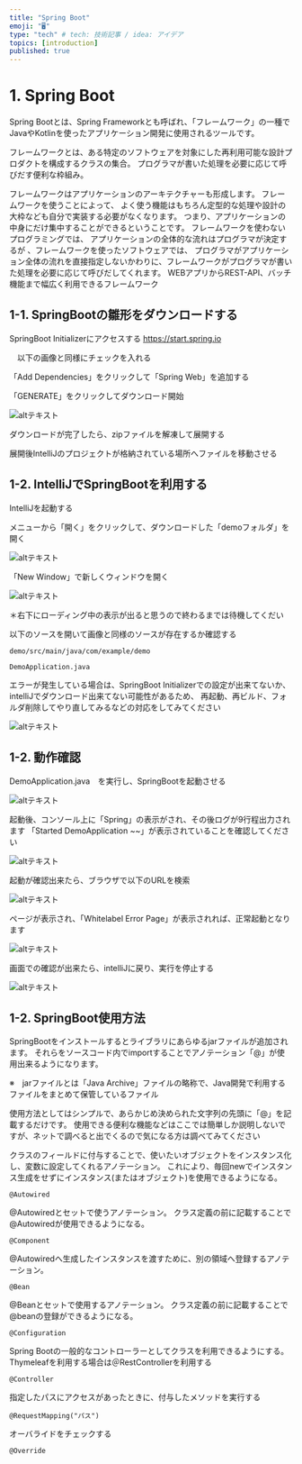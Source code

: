 ```yaml
---
title: "Spring Boot"
emoji: "🖥"
type: "tech" # tech: 技術記事 / idea: アイデア
topics: [introduction]
published: true
---
```


# 1. Spring Boot
Spring Bootとは、Spring Frameworkとも呼ばれ、「フレームワーク」の一種でJavaやKotlinを使ったアプリケーション開発に使用されるツールです。

フレームワークとは、ある特定のソフトウェアを対象にした再利用可能な設計プロダクトを構成するクラスの集合。
プログラマが書いた処理を必要に応じて呼びだす便利な枠組み。

フレームワークはアプリケーションのアーキテクチャーも形成します。
フレームワークを使うことによって、 よく使う機能はもちろん定型的な処理や設計の大枠なども自分で実装する必要がなくなります。 
つまり、アプリケーションの中身にだけ集中することができるということです。
フレームワークを使わないプログラミングでは、 アプリケーションの全体的な流れはプログラマが決定するが 、フレームワークを使ったソフトウェアでは、 プログラマがアプリケーション全体の流れを直接指定しないかわりに、フレームワークがプログラマが書いた処理を必要に応じて呼びだしてくれます。
WEBアプリからREST-API、バッチ機能まで幅広く利用できるフレームワーク


## 1-1. SpringBootの雛形をダウンロードする

  SpringBoot Initializerにアクセスする
  https://start.spring.io

　以下の画像と同様にチェックを入れる

「Add Dependencies」をクリックして「Spring Web」を追加する

「GENERATE」をクリックしてダウンロード開始

  ![altテキスト](/images/articles/yuit-article_16/30.png)

ダウンロードが完了したら、zipファイルを解凍して展開する

展開後IntelliJのプロジェクトが格納されている場所へファイルを移動させる

## 1-2. IntelliJでSpringBootを利用する

IntelliJを起動する

メニューから「開く」をクリックして、ダウンロードした「demoフォルダ」を開く

![altテキスト](/images/articles/yuit-article_16/31.png)

「New Window」で新しくウィンドウを開く

![altテキスト](/images/articles/yuit-article_16/32.png)

＊右下にローディング中の表示が出ると思うので終わるまでは待機してくだい

以下のソースを開いて画像と同様のソースが存在するか確認する
```
demo/src/main/java/com/example/demo

DemoApplication.java
```

エラーが発生している場合は、SpringBoot Initializerでの設定が出来てないか、intelliJでダウンロード出来てない可能性があるため、 再起動、再ビルド、フォルダ削除してやり直してみるなどの対応をしてみてください

![altテキスト](/images/articles/yuit-article_16/33.png)

## 1-2. 動作確認

DemoApplication.java　を実行し、SpringBootを起動させる

![altテキスト](/images/articles/yuit-article_16/34.png)

起動後、コンソール上に「Spring」の表示がされ、その後ログが9行程出力されます
「Started DemoApplication ~~」が表示されていることを確認してください

![altテキスト](/images/articles/yuit-article_16/35.png)

起動が確認出来たら、ブラウザで以下のURLを検索

![altテキスト](/images/articles/yuit-article_16/36.png)

ページが表示され、「Whitelabel Error Page」が表示されれば、正常起動となります

![altテキスト](/images/articles/yuit-article_16/37.png)

画面での確認が出来たら、intelliJに戻り、実行を停止する

![altテキスト](/images/articles/yuit-article_16/38.png)

## 1-2. SpringBoot使用方法

SpringBootをインストールするとライブラリにあらゆるjarファイルが追加されます。
それらをソースコード内でimportすることでアノテーション「@」が使用出来るようになります。

※　jarファイルとは「Java Archive」ファイルの略称で、Java開発で利用するファイルをまとめて保管しているファイル

使用方法としてはシンプルで、あらかじめ決められた文字列の先頭に「@」を記載するだけです。
使用できる便利な機能などはここでは簡単しか説明しないですが、ネットで調べると出でくるので気になる方は調べてみてください


クラスのフィールドに付与することで、使いたいオブジェクトをインスタンス化し、変数に設定してくれるアノテーション。
これにより、毎回newでインスタンス生成をせずにインスタンス(またはオブジェクト)を使用できるようになる。
```
@Autowired
```

@Autowiredとセットで使うアノテーション。
クラス定義の前に記載することで@Autowiredが使用できるようになる。
```
@Component
```

@Autowiredへ生成したインスタンスを渡すために、別の領域へ登録するアノテーション。
```
@Bean
```

@Beanとセットで使用するアノテーション。
クラス定義の前に記載することで@beanの登録ができるようになる。
```
@Configuration

```

Spring Bootの一般的なコントローラーとしてクラスを利用できるようにする。Thymeleafを利用する場合は＠RestControllerを利用する
```
@Controller
```

指定したパスにアクセスがあったときに、付与したメソッドを実行する
```
@RequestMapping("パス")
```

オーバライドをチェックする
```
@Override
```